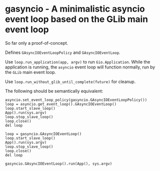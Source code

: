 # gasyncio - A minimalistic asyncio event loop based on the GLib main event loop

So far only a proof-of-concept.

Defines `GAsyncIOEventLoopPolicy` and `GAsyncIOEventLoop`.

Use `loop.run_application(app, argv)` to run `Gio.Application`.
While the application is running, the `asyncio` event loop will function normally,
run by the `GLib` main event loop.

Use `loop.run_without_glib_until_complete(future)` for cleanup.

The following should be semantically equivalent:

```
asyncio.set_event_loop_policy(gasyncio.GAsyncIOEventLoopPolicy())
loop = asyncio.get_event_loop().GAsyncIOEventLoop()
loop.start_slave_loop()
App().run(sys.argv)
loop.stop_slave_loop()
loop.close()
del loop
```

```
loop = gasyncio.GAsyncIOEventLoop()
loop.start_slave_loop()
App().run(sys.argv)
loop.stop_slave_loop()
loop.close()
del loop
```

```
gasyncio.GAsyncIOEventLoop().run(App(), sys.argv)
```
